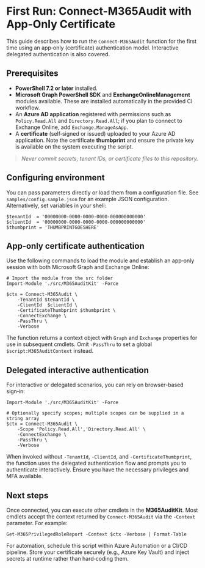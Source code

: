 # First Run: Connect-M365Audit with App-Only Certificate

This guide describes how to run the `Connect-M365Audit` function for the first time using an app‑only (certificate) authentication model. Interactive delegated authentication is also covered.

## Prerequisites

- **PowerShell 7.2 or later** installed.
- **Microsoft Graph PowerShell SDK** and **ExchangeOnlineManagement** modules available. These are installed automatically in the provided CI workflow.
- An **Azure AD application** registered with permissions such as `Policy.Read.All` and `Directory.Read.All`; if you plan to connect to Exchange Online, add `Exchange.ManageAsApp`.
- A **certificate** (self‑signed or issued) uploaded to your Azure AD application. Note the certificate **thumbprint** and ensure the private key is available on the system executing the script.

> *Never commit secrets, tenant IDs, or certificate files to this repository.*

## Configuring environment

You can pass parameters directly or load them from a configuration file. See `samples/config.sample.json` for an example JSON configuration. Alternatively, set variables in your shell:

```
$tenantId  = '00000000-0000-0000-0000-000000000000'
$clientId  = '00000000-0000-0000-0000-000000000000'
$thumbprint = 'THUMBPRINTGOESHERE'
```

## App-only certificate authentication

Use the following commands to load the module and establish an app‑only session with both Microsoft Graph and Exchange Online:

```
# Import the module from the src folder
Import-Module './src/M365AuditKit' -Force

$ctx = Connect-M365Audit \
    -TenantId $tenantId \
    -ClientId  $clientId \
    -CertificateThumbprint $thumbprint \
    -ConnectExchange \
    -PassThru \
    -Verbose
```

The function returns a context object with `Graph` and `Exchange` properties for use in subsequent cmdlets. Omit `-PassThru` to set a global `$script:M365AuditContext` instead.

## Delegated interactive authentication

For interactive or delegated scenarios, you can rely on browser-based sign‑in:

```
Import-Module './src/M365AuditKit' -Force

# Optionally specify scopes; multiple scopes can be supplied in a string array
$ctx = Connect-M365Audit \
    -Scope 'Policy.Read.All','Directory.Read.All' \
    -ConnectExchange \
    -PassThru \
    -Verbose
```

When invoked without `-TenantId`, `-ClientId`, and `-CertificateThumbprint`, the function uses the delegated authentication flow and prompts you to authenticate interactively. Ensure you have the necessary privileges and MFA available.

## Next steps

Once connected, you can execute other cmdlets in the **M365AuditKit**. Most cmdlets accept the context returned by `Connect-M365Audit` via the `-Context` parameter. For example:

```
Get-M365PrivilegedRoleReport -Context $ctx -Verbose | Format-Table
```

For automation, schedule this script within Azure Automation or a CI/CD pipeline. Store your certificate securely (e.g., Azure Key Vault) and inject secrets at runtime rather than hard‑coding them.
